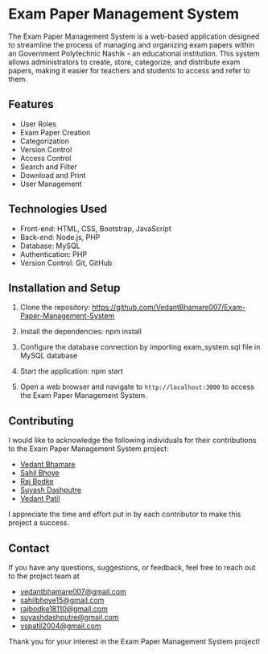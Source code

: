 # Exam Paper Management System

The Exam Paper Management System is a web-based application designed to streamline the process of managing and organizing exam papers within an Government Polytechnic Nashik - an educational institution. This system allows administrators to create, store, categorize, and distribute exam papers, making it easier for teachers and students to access and refer to them.

## Features

- User Roles
- Exam Paper Creation
- Categorization
- Version Control
- Access Control
- Search and Filter
- Download and Print
- User Management

## Technologies Used

- Front-end: HTML, CSS, Bootstrap, JavaScript
- Back-end: Node.js, PHP
- Database: MySQL 
- Authentication: PHP
- Version Control: Git, GitHub

## Installation and Setup

1. Clone the repository:
https://github.com/VedantBhamare007/Exam-Paper-Management-System

2. Install the dependencies: 
npm install

3. Configure the database connection by importing exam_system.sql file in MySQL database 

4. Start the application:
npm start

5. Open a web browser and navigate to `http://localhost:3000` to access the Exam Paper Management System.

## Contributing

I would like to acknowledge the following individuals for their contributions to the Exam Paper Management System project:

- [Vedant Bhamare](https://github.com/VedantBhamare007/)
- [Sahil Bhoye](https://github.com/Sahil-1217)
- [Raj Bodke](https://github.com/RajBodke)
- [Suyash Dashputre](https://github.com/suyashcodes)
- [Vedant Patil](https://github.com/Vedant-Patil-007)

I appreciate the time and effort put in by each contributor to make this project a success.

## Contact

If you have any questions, suggestions, or feedback, feel free to reach out to the project team at
- vedantbhamare007@gmail.com
- sahilbhoye15@gmail.com
- rajbodke18110@gmail.com
- suyashdashputre@gmail.com
- vspatil2004@gmail.com

Thank you for your interest in the Exam Paper Management System project!

